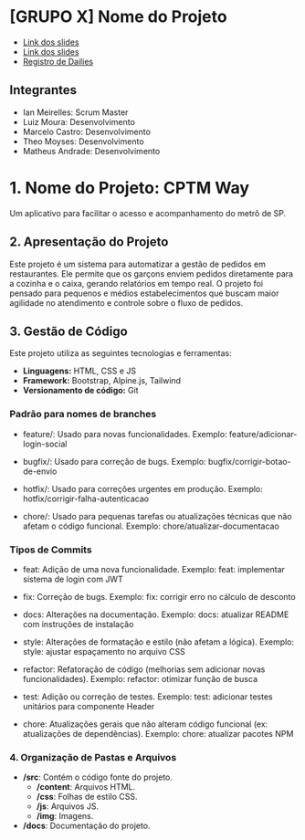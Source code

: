 # [GRUPO X] Nome do Projeto

- [Link dos slides](https://www.canva.com/design/DAGPovO8Yc8/GhHaCx83Ak_ceCvN5YAqgw/edit?utm_content=DAGPovO8Yc8&utm_campaign=designshare&utm_medium=link2&utm_source=sharebutton)
- [Link dos slides](https://www.canva.com/design/DAGWyL2o_ew/LAtv4irxENV9HgVDmPpt4g/edit?utm_content=DAGWyL2o_ew&utm_campaign=designshare&utm_medium=link2&utm_source=sharebutton)
- [Registro de Dailies](https://docs.google.com/document/d/1vSZhW51dhtNj-8pVV2NqcxydRceb_y7opwrtA5_hyyk/edit?tab=t.0)

## Integrantes

- Ian Meirelles: Scrum Master
- Luiz Moura: Desenvolvimento
- Marcelo Castro: Desenvolvimento
- Theo Moyses: Desenvolvimento
- Matheus Andrade: Desenvolvimento

# 1. Nome do Projeto: CPTM Way

Um aplicativo para facilitar o acesso e acompanhamento do metrô de SP.

## 2. Apresentação do Projeto

Este projeto é um sistema para automatizar a gestão de pedidos em restaurantes. Ele permite que os garçons enviem pedidos diretamente para a cozinha e o caixa, gerando relatórios em tempo real. O projeto foi pensado para pequenos e médios estabelecimentos que buscam maior agilidade no atendimento e controle sobre o fluxo de pedidos.

## 3. Gestão de Código

Este projeto utiliza as seguintes tecnologias e ferramentas:

- **Linguagens:** HTML, CSS e JS
- **Framework:** Bootstrap, Alpine.js, Tailwind
- **Versionamento de código:** Git

### Padrão para nomes de branches

- feature/: Usado para novas funcionalidades.
Exemplo: feature/adicionar-login-social

- bugfix/: Usado para correção de bugs.
Exemplo: bugfix/corrigir-botao-de-envio

- hotfix/: Usado para correções urgentes em produção.
Exemplo: hotfix/corrigir-falha-autenticacao

- chore/: Usado para pequenas tarefas ou atualizações técnicas que não afetam o código funcional.
Exemplo: chore/atualizar-documentacao

### Tipos de Commits

- feat: Adição de uma nova funcionalidade.
Exemplo: feat: implementar sistema de login com JWT

- fix: Correção de bugs.
Exemplo: fix: corrigir erro no cálculo de desconto

- docs: Alterações na documentação.
Exemplo: docs: atualizar README com instruções de instalação

- style: Alterações de formatação e estilo (não afetam a lógica).
Exemplo: style: ajustar espaçamento no arquivo CSS

- refactor: Refatoração de código (melhorias sem adicionar novas funcionalidades).
Exemplo: refactor: otimizar função de busca

- test: Adição ou correção de testes.
Exemplo: test: adicionar testes unitários para componente Header

- chore: Atualizações gerais que não alteram código funcional (ex: atualizações de dependências).
Exemplo: chore: atualizar pacotes NPM

### 4. Organização de Pastas e Arquivos

- **/src**: Contém o código fonte do projeto.
  - **/content**: Arquivos HTML.
  - **/css**: Folhas de estilo CSS.
  - **/js**: Arquivos JS.
  - **/img**: Imagens.
- **/docs**: Documentação do projeto.
